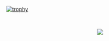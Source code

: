 [![trophy](https://github-profile-trophy.vercel.app/?username=AyushKUMAR031&theme=onedark)](https://github.com/ryo-ma/github-profile-trophy)

<br>
<p align="center">
  <a href="https://skillicons.dev">
  <img src="https://skillicons.dev/icons?i=py,c,cpp,java,html,css,js,ts,angular,bootstrap,nodejs,jquery,tailwind,react,codepen,discord,figma,git,github,idea,aws,vscode,pycharm,mysql,webstorm,mongodb,ubuntu,netlify,npm,notion&perline=10">
  </a>
</p>
